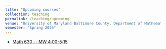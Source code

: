 ```yaml
---
title: "Upcoming courses"
collection: teaching
permalink: /teaching/upcoming
venue: "University of Maryland Baltimore County, Department of Mathematics and Statistics"
semester: "Spring 2026"
---
```


* [Math 630 -- MW 4:00-5:15](/Teaching/Math630/)
